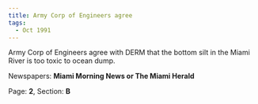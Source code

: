 ```yaml
---  
title: Army Corp of Engineers agree  
tags:  
  - Oct 1991  
---  
```

  
Army Corp of Engineers agree with DERM that the bottom silt in the Miami River is too toxic to ocean dump.  
  
Newspapers: **Miami Morning News or The Miami Herald**  
  
Page: **2**, Section: **B** 
